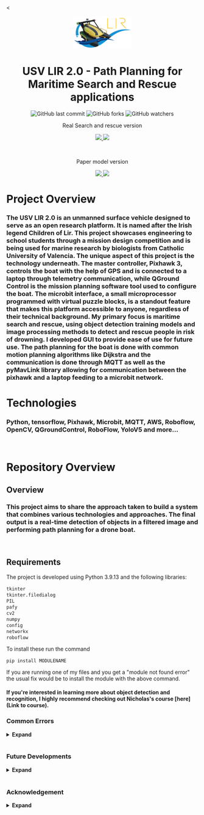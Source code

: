 <<p align='center'>
<img src="./res/lirlogobg.png" alt="LIR" width=30%/>  
</p>

<h1 align='center'>
USV LIR 2.0 - Path Planning for Maritime Search and Rescue applications
</h1>
<p align='center'>
  <img alt="GitHub last commit" src="https://img.shields.io/github/last-commit/DominikWawak/USV-LIR-MotionPlanning-Vision?style=for-the-badge">
  <img alt="GitHub forks" src="https://img.shields.io/github/forks/DominikWawak/USV-LIR-MotionPlanning-Vision?style=for-the-badge">
  <img alt="GitHub watchers" src="https://img.shields.io/github/watchers/DominikWawak/USV-LIR-MotionPlanning-Vision?style=for-the-badge">
  <br>
  <p align='center'>Real Search and rescue version</p>
  <p align='center'>
  <a href="https://universe.roboflow.com/usvsetu/usv_lir_search_and_rescue">
      <img src="https://app.roboflow.com/images/download-dataset-badge.svg"></img>
  </a>
  <a href="https://universe.roboflow.com/usvsetu/usv_lir_search_and_rescue/model/">
      <img src="https://app.roboflow.com/images/try-model-badge.svg"></img>
  </a>
</p>
  <br>
   <p align='center'>Paper model version</p>
  <p align='center'>
  <a href="https://universe.roboflow.com/usvsetu/usv_lir_search_and_rescue">
      <img src="https://app.roboflow.com/images/download-dataset-badge.svg"></img>
  </a>
  <a href="https://universe.roboflow.com/usvsetu/usv_lir_search_and_rescue/model/">
      <img src="https://app.roboflow.com/images/try-model-badge.svg"></img>
  </a>
</p>



# Project Overview


<!-- ### USV LIR 2.0 is an unmanned surface vehicle (USV) codenamed LIR after the Irish folklore legend the Childeren of Lir. It is designed as an open research platform allowing citizen research and pimary and secondary education level research. This platform is designed with many use cases in mind, including search and rescue, environmental monitoring, and more. This project is being used as a showcase of third level engineering to primary and secondary school students throught the means of running a mission design competition. This project interested marine biologists from Catholic University of valencia and IMEDMAR Valencia Spain and they are excited for our second goal that is is a sucessful mission in Valencia harbour, Spain, where the USV is be used to autonomously perofrm one of the weekly manrine research data collecting tasks of collecting water temperature, salinity, and oxygen levels at different depths. 

### The unique thing about this project is the layers of technology located under the hood. There is the master controller called Pixhawk 3, which is a flight controller used on many autonomous drone project that controls the boat with the help of GPS. It connects to a laptop through telementary communication and a RadioLink controller is used as a master controller for manual control. QGround conrol and Mission Plannert are the two mission planing software tools used to configure the boat and make it follow waypoints. The big thing on this boat is the microbit interface. Microbits are small microprocessors that are easily programmed with virtual puzzle blocks. This feature is a unique selling point of the project and it is waht enables this to be an open research platform. This infrastructure is used to abstract the complexity, physicas and math of the boat and allow anyone with little to no computer science or engineering experience to start developing missions for the boat. 

### My focus of this project is maritime search and rescue. I am using the USV LIR 2.0 to detect people with risk of drowning in the water and perform path planning to navigate to the person. The object detection is achieved using object detecion training models with tools like tensorflow and the roboflow API and the path planning is achieved using python and the fusion of image processing methods. I also developed a simple GUI to allow the user to select the video stream they want to use, and to select the model they want to use for object detection. The GUI also has image processing functionality to a certain extent allowinf for realtime adjustements to be made to improve the path planning process. I hope that my project will be useful to others who are interested in developing similar projects and make it easier for them to get started having the basic set up at hand. -->

### The USV LIR 2.0 is an unmanned surface vehicle designed to serve as an open research platform. It is named after the Irish legend Children of Lir. This project showcases engineering to school students through a mission design competition and is being used for marine research by biologists from Catholic University of Valencia. The unique aspect of this project is the technology underneath. The master controller, Pixhawk 3, controls the boat with the help of GPS and is connected to a laptop through telemetry communication, while QGround Control is the mission planning software tool used to configure the boat. The microbit interface, a small microprocessor programmed with virtual puzzle blocks, is a standout feature that makes this platform accessible to anyone, regardless of their technical background. My primary focus is maritime search and rescue, using object detection training models and image processing methods to detect and rescue people in risk of drowning. I developed GUI to provide ease of use for future use. The path planning for the boat is done with common motion planning algorithms like Dijkstra and the communication is done through MQTT as well as the pyMavLink library allowing for communication between the pixhawk and a laptop feeding to a microbit network.


# Technologies 
### Python, tensorflow, Pixhawk, Microbit, MQTT, AWS, Roboflow, OpenCV, QGroundControl, RoboFlow, YoloV5 and more...

<br>

# Repository Overview
<!-- ### In this repository you will find two folders: MyPathPlanning folder and TFODCourseYT

<br>
<br>

## MyPathPlanning folder
#### The `MyPathPlanning` folder contains all of the code used in my project, including color detection, object detection using the roboflow API, and motion planning. I've made an effort to keep the code simple and easy to follow, so that others can reproduce the steps.

<br>
<br>

## TFODCourseYT folder
#### The `TFODCourseYT` folder contains materials from Nicholas Renotte's YouTube course on object detection and recognition. Nicholas is a well-known YouTuber in the field, and his course helped me to learn about training models from scratch, engineering them, and evaluating their performance. In this folder, you'll find some of my scripts and the models I've trained on my local machine.  -->


## Overview

### This project aims to share the approach taken to build a system that combines various technologies and approaches. The final output is a real-time detection of objects in a filtered image and performing path planning for a drone boat.

<br>

## Requirements

The project is developed using Python 3.9.13 and the following libraries:

```
tkinter
tkinter.filedialog
PIL
pafy
cv2
numpy
config
networkx
roboflow

```

To install these run the command 

``` 
pip install MODULENAME
```

If you are running one of my files and you get a "module not found error" the usual fix would be to install the module with the above command.

<!-- 
## Color Detection:

The color detection is achieved using the mask function in OpenCV. It uses Hue, Saturation, and Value to determine a lower and upper limit for filtering a specific color. The filtered image is then shown in black and white. The image below will help with determining these values.


<img title="HSV chart" alt="HSV chart" src="https://i.stack.imgur.com/gyuw4.png">

When running this file 1_colorDetection you should see two windows appear one being your webcam stream and the other being the filtered black and white mask.

Below you can see my example, I am filtering for blue because I am targeting water color. 

<img title="Color Detection" alt="Color Detection" src="res/colorDetec.png">


## Drawing Points:

To use motion planning in this project my idea is to divide the image into a grid of points and perform path planning. First the points need to be drawn. In the file 2_drawingPoints the following piece of code does this:

```pointGrid=[]

    for i in range(0,width,50):
        for j in range(0,height,50):
            pointGrid.append([i,j])
```

This code will create a list of points that are 50 pixels apart from each other.


These points are drawn on the image with open cv circle function. The following code does this:

```
for i in range(len(pointGrid)):
        cv2.circle(img,(pointGrid[i][0],pointGrid[i][1]), 2, (0,0,255),-1)
```

It is important to note here that I am looking to filter out anything that is not water. So I am using the mask I created in the previous step to filter out the points that are not water and only draw points on the water.

```
for i in pointGrid:
        if(mask[i[1],i[0]].sum()>0):
            valid_circles.append((i[0],i[1]))
            cv2.circle(img, (i[0],i[1]), 10, (0,0,255), 2)
```

The image below shows the points being drawn on the water.

<img title="Points" alt="Points" src="res/pointsDrawn.png">

## Object Detection:

Thanks to a platform called Roboflow [LINK ] training object detection models has been made easy. Check out their platform that allows you to annotate images, train models and deploy them quick and easy. You can quickly test your model in browser and look at evaluations of your model. RoboFlow provides a python API that allows you to use their models in your own projects. That is what I am doing here. 

When you run this file 3_objectDetection you should see a window appear with your webcam stream and the model detecting objects in real time. You will first need to enter your api key and model id. You can find these in your roboflow account or in your project tab in roboflow when you click on the model you want to use and deploy. Here is the set up in my code: 

```
from roboflow import Roboflow
rf = Roboflow(api_key=config.apiKeyPaper)
project = rf.workspace().project("usvlirpaper")
model = project.version(1).model
```

The predictions made by your model will be returned as a json onject and can be accessed like this:

```
prediction=model.predict(img, confidence=40, overlap=30).json()
```

It will be an array of objects that look like this:

```
{
    "class_id": 1,
    "name": "person",
    "relative_coordinates": {
      "center_x": 0.5,
      "center_y": 0.5,
      "width": 0.5,
      "height": 0.5
    },
    "confidence": 0.9999999999999999
  }
``` 

To draw the bounding boxes around the objects detected I used the following code:

```
for i in range(0,3,1):
        try:

            print(prediction['predictions'][i]['class'])


            bounding_box=prediction['predictions'][i]
            x0 = bounding_box['x'] - bounding_box['width'] / 2
            x1 = bounding_box['x'] + bounding_box['width'] / 2
            y0 = bounding_box['y'] - bounding_box['height'] / 2
            y1 = bounding_box['y'] + bounding_box['height'] / 2

            start_point = (int(x0), int(y0))
            end_point = (int(x1), int(y1))
            cv2.rectangle(img, start_point, end_point, color=(0,0,0), thickness=2)

            cv2.putText(
            img, # PIL.Image object to place text on
            bounding_box['class'],#text to place on image
            (int(x0), int(y0)+10),#location of text in pixels
            fontFace = cv2.FONT_HERSHEY_SIMPLEX, #text font
            fontScale = 0.6,#font scale
            color = (255, 255, 255),#text color in RGB
            thickness=2#thickness/"weight" of text

            )
        except:
            print("nothinf Found")
```
The aboe code will draw a rectangle around the object and write the name of the object on the image for only the first 3 objects detected.

The image below shows the bounding boxes being drawn around the objects detected.


<img title="Objects" alt="Objects" src="res/objectRecognition.png">



## Path Planning:

The following script 4_motionPlanning takes the above steps and combines them to create a path planning algorithm. It is not perfect but it does work. The networkx python library is used to create a graph taking in all the points on the water. the starting and the end points need to be added to the graph and connected The points are in a grid and are connected vertically, horizontally and diagonally to each other. The following code does this:

```
 for point in valid_circles:
            G.add_node(point)

        # Add edges between nodes with weights as Euclidean distance
        for i in range(len(valid_circles)):
            for j in range(i+1, len(valid_circles)):
                
                x1, y1 = valid_circles[i]
                x2, y2 = valid_circles[j]
                # distance = sqrt((x1 - x2)**2 + (y1 - y2)**2)
                # G.add_edge(coordinate_points[i], coordinate_points[j], weight=distance)
                if (abs(x1-x2)<=75 or abs(x1-x2)==0) and (abs(y1-y2)<=75 or abs(y1-y2)==0):
                    distance = sqrt((x1 - x2)**2 + (y1 - y2)**2)
                    G.add_edge(valid_circles[i], valid_circles[j], weight=distance)

```


Next I picked Dijstras algorithm to perform the search for the shortest path. This and other algorithms I tested are in the files above. The network x library makes it easy to implement dijkstras algorithm. The following code does this:

```
  try:
            shortest_path = nx.dijkstra_path(G, startPoint, endPoint, weight='weight')

            print(shortest_path)

            for i in range(len(shortest_path)):
                if(i+1<len(shortest_path)):
                    cv2.line(img2, (shortest_path[i]), (shortest_path[i+1]), (0, 255, 0), thickness=3, lineType=8)

        except: 
            print("No path found")
```

The video below shows the path Planning in action.



[![Path Planning video](https://img.youtube.com/vi/dWNm99I6LBw/0.jpg)](https://www.youtube.com/watch?v=dWNm99I6LBw)


##  Path Following:



## gui.py

This is a helper python graphical user interface that will allow you to either use a webcam, local file or url to stream and process the images. It is a simple tkinter gui that allows you to select the options you want and then runs the code. 

It also has 6 Hue Saturation Value sliders that allow you to adjust the HSV values of the water. This is useful if the water is not a uniform color. 

Idea for this is to be quickly able to put in a url from a drone sream and have it process the images and send commands to the drone. -->



#### If you're interested in learning more about object detection and recognition, I highly recommend checking out Nicholas's course [here](Link to course).



<h3>Common Errors</h3>

<details><summary> <b>Expand</b> </summary>
  <ul>
    <li>
    This project wouldn't possible without amazing & free RoboFlow <a href="https://roboflow.com/annotate">annotation tools</a> , open-source <a href="https://universe.roboflow.com/">datasets</a>, quick & easy <a href="https://roboflow.com/deploy">deployement</a> and high-level <a href="https://blog.roboflow.com/">blog posts</a></li>
  <li>Supervisor</li>
  <li>Applied Robotics Lab Team</li>
  <li>South East Technological University</li>
  </ul>
</details>

<br>

<h3>Future Developments</h3>

<details><summary> <b>Expand</b> </summary>
  <ul>
    <li>
    This project wouldn't possible without amazing & free RoboFlow <a href="https://roboflow.com/annotate">annotation tools</a> , open-source <a href="https://universe.roboflow.com/">datasets</a>, quick & easy <a href="https://roboflow.com/deploy">deployement</a> and high-level <a href="https://blog.roboflow.com/">blog posts</a></li>
  <li>Supervisor</li>
  <li>Applied Robotics Lab Team</li>
  <li>South East Technological University</li>
  </ul>
</details>

<br>
<h3>Acknowledgement</h3>

<details><summary> <b>Expand</b> </summary>
  <ul>
    <li>
    This project wouldn't possible without amazing & free RoboFlow <a href="https://roboflow.com/annotate">annotation tools</a> , open-source <a href="https://universe.roboflow.com/">datasets</a>, quick & easy <a href="https://roboflow.com/deploy">deployement</a> and high-level <a href="https://blog.roboflow.com/">blog posts</a></li>
  <li>Supervisor</li>
  <li>Applied Robotics Lab Team</li>
  <li>South East Technological University</li>
  </ul>
</details>